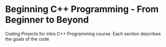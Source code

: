 # Beginning C++ Programming - From Beginner to Beyond
Coding Projects for intro C++ Programming course. 
Each section describes the goals of the code
